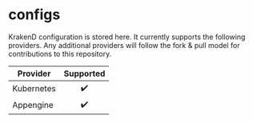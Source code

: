 # configs

KrakenD configuration is stored here. It currently supports the following providers. Any additional providers will follow the fork & pull model for contributions to this repository.

| Provider | Supported |
|----------|:-------------:|
| Kubernetes | ✔️  |
| Appengine | ✔️  |

